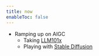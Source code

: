 ```yaml
---
title: now
enableToc: false
---
```


- Ramping up on AIGC
	- Taking [LLM101x](notes/LLM101x.md)
	- Playing with [Stable Diffusion](notes/Stable%20Diffusion.md)
